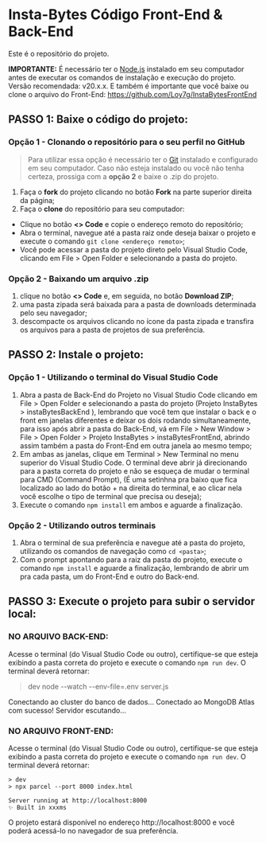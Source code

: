 # Insta-Bytes Código Front-End & Back-End

Este é o repositório do projeto.

**IMPORTANTE:** É necessário ter o [Node.js](https://nodejs.org/) instalado em seu computador antes de executar os comandos de instalação e execução do projeto. Versão recomendada: v20.x.x.
E também é importante que você baixe ou clone o arquivo do Front-End: https://github.com/Loy7g/InstaBytesFrontEnd

## PASSO 1: Baixe o código do projeto:

### Opção 1 - Clonando o repositório para o seu perfil no GitHub

> Para utilizar essa opção é necessário ter o [Git](https://git-scm.com/downloads) instalado e configurado em seu computador. Caso não esteja instalado ou você não tenha certeza, prossiga com a **opção 2** e baixe o .zip do projeto.

1. Faça o **fork** do projeto clicando no botão **Fork** na parte superior direita da página;
2. Faça o **clone** do repositório para seu computador:
  - Clique no botão **<> Code** e copie o endereço remoto do repositório;
  - Abra o terminal, navegue até a pasta raiz onde deseja baixar o projeto e execute o comando `git clone <endereço remoto>`;
  - Você pode acessar a pasta do projeto direto pelo Visual Studio Code, clicando em File > Open Folder e selecionando a pasta do projeto.

### Opção 2 - Baixando um arquivo .zip

1. clique no botão **<> Code** e, em seguida, no botão **Download ZIP**;
2. uma pasta zipada será baixada para a pasta de downloads determinada pelo seu navegador;
3. descompacte os arquivos clicando no ícone da pasta zipada e transfira os arquivos para a pasta de projetos de sua preferência.


## PASSO 2: Instale o projeto:

### Opção 1 - Utilizando o terminal do Visual Studio Code

1. Abra a pasta de Back-End do Projeto no Visual Studio Code clicando em File > Open Folder e selecionando a pasta do projeto (Projeto InstaBytes > instaBytesBackEnd ), lembrando que você tem que instalar o back e o front em janelas diferentes e deixar os dois rodando simultaneamente, para isso após abrir a pasta do Back-End, vá em File > New Window > File > Open Folder > Projeto InstaBytes > instaBytesFrontEnd, abrindo assim também a pasta do Front-End em outra janela ao mesmo tempo;
2. Em ambas as janelas, clique em Terminal > New Terminal no menu superior do Visual Studio Code. O terminal deve abrir já direcionando para a pasta correta do projeto e não se esqueça de mudar o terminal para CMD (Command Prompt), (É uma setinhna pra baixo que fica localizado ao lado do botão + na direita do terminal, e ao clicar nela você escolhe o tipo de terminal que precisa ou deseja);
3. Execute o comando `npm install` em ambos e aguarde a finalização.

### Opção 2 - Utilizando outros terminais

1. Abra o terminal de sua preferência e navegue até a pasta do projeto, utilizando os comandos de navegação como `cd <pasta>`;
2. Com o prompt apontando para a raiz da pasta do projeto, execute o comando `npm install` e aguarde a finalização, lembrando de abrir um pra cada pasta, um do Front-End e outro do Back-end.

## PASSO 3: Execute o projeto para subir o servidor local:

### NO ARQUIVO BACK-END: 

Acesse o terminal (do Visual Studio Code ou outro), certifique-se que esteja exibindo a pasta correta do projeto e execute o comando `npm run dev`. O terminal deverá retornar:

> dev
> node --watch --env-file=.env server.js

Conectando ao cluster do banco de dados...
Conectado ao MongoDB Atlas com sucesso!
Servidor escutando...

### NO ARQUIVO FRONT-END:

Acesse o terminal (do Visual Studio Code ou outro), certifique-se que esteja exibindo a pasta correta do projeto e execute o comando `npm run dev`. O terminal deverá retornar:

```
> dev
> npx parcel --port 8000 index.html

Server running at http://localhost:8000
✨ Built in xxxms
```

O projeto estará disponível no endereço http://localhost:8000 e você poderá acessá-lo no navegador de sua preferência.
